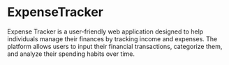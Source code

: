 # ExpenseTracker
Expense Tracker is a user-friendly web application designed to help individuals manage their finances by tracking income and expenses. The platform allows users to input their financial transactions, categorize them, and analyze their spending habits over time.
